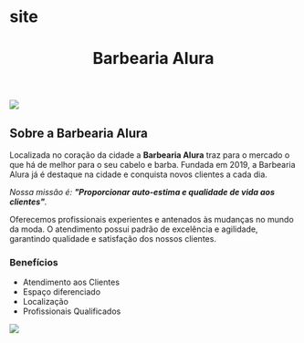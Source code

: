 

# site



<!DOCTYPE html>
<html lang="pt-br">
	<head>
		<meta charset="UTF-8">
		
<title> Barbearia Alura </title>
		<link rel="stylesheet" href="style.css">
	</head>

<body>
		<header>
			<h1 class="titulo-principal">Barbearia Alura</h1>
		</header>
		<img id="barbearia" src="barbearia.png">
		<div class="principal">
			<h2 class="titulo-centralizado">Sobre a Barbearia Alura</h2>
	 
<p>Localizada no coração da cidade a <strong>Barbearia Alura</strong> traz para o mercado o que há de melhor para o seu cabelo e barba. Fundada em 2019, a Barbearia Alura já é destaque na cidade e conquista novos clientes a cada dia.</p>

<p id="missao"><em>Nossa missão é: <strong>"Proporcionar auto-estima e qualidade de vida aos clientes"</strong>.</em></p>

<p>Oferecemos profissionais experientes e antenados às mudanças no mundo da moda. O atendimento possui padrão de excelência e agilidade, garantindo qualidade e satisfação dos nossos clientes.</p>
		</div>

<div class="beneficios">
			<h3 class="titulo-centralizado">Benefícios</h3>

<ul>
				<li class="itens">Atendimento aos Clientes</li>
				<li class="itens">Espaço diferenciado</li>
				<li class="itens">Localização</li>
				<li class="itens">Profissionais Qualificados</li>
			</ul>

<img src="beneficios.jpg" class="imagembeneficios">
		</div>
	</body>
</html>

